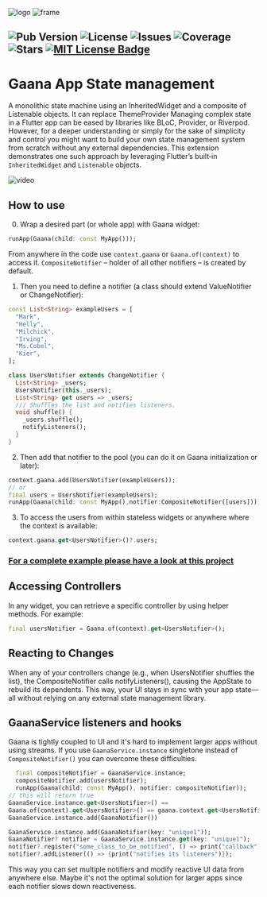 ![logo](https://github.com/user-attachments/assets/86d83760-c9d6-44bc-9b6e-c33da34d976f)
![frame](https://github.com/user-attachments/assets/c6eb927a-b220-4d50-b1c1-10f2026ed6ff)

![Pub Version](https://img.shields.io/pub/v/gaana)
![License](https://img.shields.io/github/license/gubnota/gaana)
![Issues](https://img.shields.io/github/issues/gubnota/gaana)
![Coverage](https://img.shields.io/codecov/c/github/gubnota/gaana)
![Stars](https://img.shields.io/github/stars/gubnota/gaana)
<a href="https://opensource.org/licenses/MIT" rel="noopener" target="_blank"><img src="https://img.shields.io/badge/license-MIT-purple.svg" alt="MIT License Badge"></a>
---
# Gaana App State management
A monolithic state machine using an InheritedWidget and a composite of Listenable objects.
It can replace ThemeProvider
Managing complex state in a Flutter app can be eased by libraries like BLoC, Provider, or Riverpod. However, for a deeper understanding or simply for the sake of simplicity and control you might want to build your own state management system from scratch without any external dependencies. This extension demonstrates one such approach by leveraging Flutter’s built‑in `InheritedWidget` and `Listenable` objects.


![video](https://github.com/user-attachments/assets/72c45221-1be8-49af-9a79-d42727429a5c)


## How to use
0. Wrap a desired part (or whole app) with Gaana widget:
```dart
runApp(Gaana(child: const MyApp()));
```
From anywhere in the code use `context.gaana` or `Gaana.of(context)` to access it.
`CompositeNotifier` – holder of all other notifiers – is created by default.

1. Then you need to define a notifier (a class should extend ValueNotifier or ChangeNotifier):

```dart
const List<String> exampleUsers = [
  "Mark",
  "Helly",
  "Milchick",
  "Irving",
  "Ms.Cobel",
  "Kier",
];

class UsersNotifier extends ChangeNotifier {
  List<String> _users;
  UsersNotifier(this._users);
  List<String> get users => _users;
  /// Shuffles the list and notifies listeners.
  void shuffle() {
    _users.shuffle();
    notifyListeners();
  }
}
```
2. Then add that notifier to the pool (you can do it on Gaana initialization or later):
```dart
context.gaana.add(UsersNotifier(exampleUsers));
// or 
final users = UsersNotifier(exampleUsers);
runApp(Gaana(child: const MyApp(),notifier:CompositeNotifier([users])));
```
3. To access the users from within stateless widgets or anywhere where the context is available:
```dart
context.gaana.get<UsersNotifier>()?.users;
```

### [For a complete example please have a look at this project](https://github.com/gubnota/gaana_messenger)

## Accessing Controllers
In any widget, you can retrieve a specific controller by using helper methods. For example:
```dart
final usersNotifier = Gaana.of(context).get<UsersNotifier>();
```

## Reacting to Changes
When any of your controllers change (e.g., when UsersNotifier shuffles the list), the CompositeNotifier calls notifyListeners(), causing the AppState to rebuild its dependents. This way, your UI stays in sync with your app state—all without relying on any external state management library.

## GaanaService listeners and hooks
Gaana is tightly coupled to UI and it's hard to implement larger apps without using streams. If you use `GaanaService.instance` singletone instead of `CompositeNotifier()` you can overcome these difficulties.
```dart
  final compositeNotifier = GaanaService.instance;
  compositeNotifier.add(usersNotifier);
  runApp(Gaana(child: const MyApp(), notifier: compositeNotifier));
// this will return true
GaanaService.instance.get<UsersNotifier>() ==
Gaana.of(context).get<UsersNotifier>() == gaana.context.get<UsersNotifier>();
GaanaService.instance.add(GaanaNotifier())

GaanaService.instance.add(GaanaNotifier(key: "unique1"));
GaanaNotifier? notifier = GaanaService.instance.get(key: "unique1");
notifier?.register("some_class_to_be_notified", () => print("callback"));
notifier?.addListener(() => {print("notifies its listeners")});
```
This way you can set multiple notifiers and modify reactive UI data from anywhere else.
Maybe it's not the optimal solution for larger apps since each notifier slows down reactiveness.
